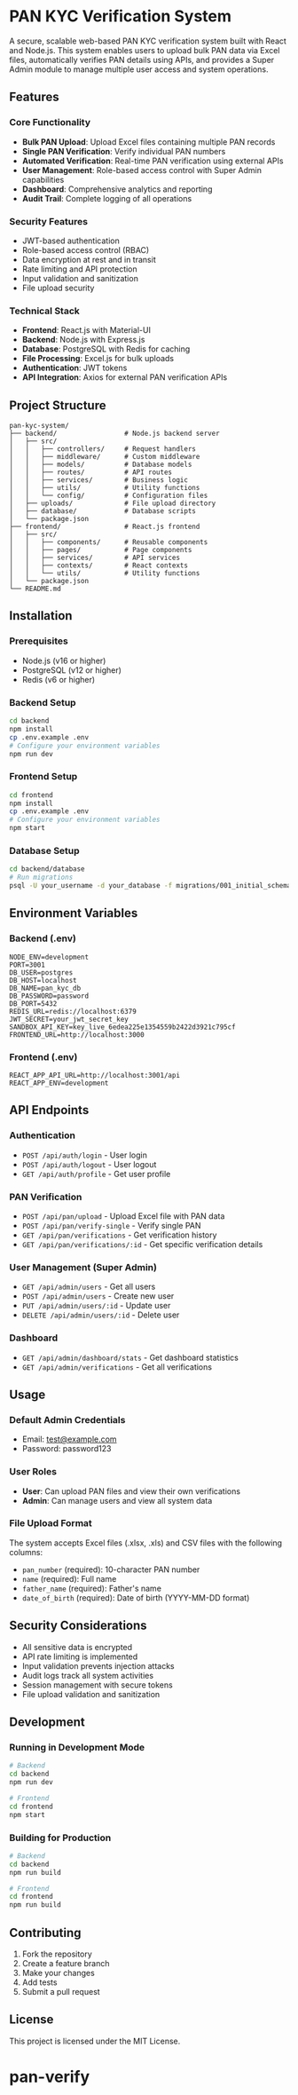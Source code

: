 # PAN KYC Verification System

A secure, scalable web-based PAN KYC verification system built with React and Node.js. This system enables users to upload bulk PAN data via Excel files, automatically verifies PAN details using APIs, and provides a Super Admin module to manage multiple user access and system operations.

## Features

### Core Functionality
- **Bulk PAN Upload**: Upload Excel files containing multiple PAN records
- **Single PAN Verification**: Verify individual PAN numbers
- **Automated Verification**: Real-time PAN verification using external APIs
- **User Management**: Role-based access control with Super Admin capabilities
- **Dashboard**: Comprehensive analytics and reporting
- **Audit Trail**: Complete logging of all operations

### Security Features
- JWT-based authentication
- Role-based access control (RBAC)
- Data encryption at rest and in transit
- Rate limiting and API protection
- Input validation and sanitization
- File upload security

### Technical Stack
- **Frontend**: React.js with Material-UI
- **Backend**: Node.js with Express.js
- **Database**: PostgreSQL with Redis for caching
- **File Processing**: Excel.js for bulk uploads
- **Authentication**: JWT tokens
- **API Integration**: Axios for external PAN verification APIs

## Project Structure

```
pan-kyc-system/
├── backend/                 # Node.js backend server
│   ├── src/
│   │   ├── controllers/     # Request handlers
│   │   ├── middleware/      # Custom middleware
│   │   ├── models/          # Database models
│   │   ├── routes/          # API routes
│   │   ├── services/        # Business logic
│   │   ├── utils/           # Utility functions
│   │   └── config/          # Configuration files
│   ├── uploads/             # File upload directory
│   ├── database/            # Database scripts
│   └── package.json
├── frontend/                # React.js frontend
│   ├── src/
│   │   ├── components/      # Reusable components
│   │   ├── pages/           # Page components
│   │   ├── services/        # API services
│   │   ├── contexts/        # React contexts
│   │   └── utils/           # Utility functions
│   └── package.json
└── README.md
```

## Installation

### Prerequisites
- Node.js (v16 or higher)
- PostgreSQL (v12 or higher)
- Redis (v6 or higher)

### Backend Setup
```bash
cd backend
npm install
cp .env.example .env
# Configure your environment variables
npm run dev
```

### Frontend Setup
```bash
cd frontend
npm install
cp .env.example .env
# Configure your environment variables
npm start
```

### Database Setup
```bash
cd backend/database
# Run migrations
psql -U your_username -d your_database -f migrations/001_initial_schema.sql
```

## Environment Variables

### Backend (.env)
```
NODE_ENV=development
PORT=3001
DB_USER=postgres
DB_HOST=localhost
DB_NAME=pan_kyc_db
DB_PASSWORD=password
DB_PORT=5432
REDIS_URL=redis://localhost:6379
JWT_SECRET=your_jwt_secret_key
SANDBOX_API_KEY=key_live_6edea225e1354559b2422d3921c795cf
FRONTEND_URL=http://localhost:3000
```

### Frontend (.env)
```
REACT_APP_API_URL=http://localhost:3001/api
REACT_APP_ENV=development
```

## API Endpoints

### Authentication
- `POST /api/auth/login` - User login
- `POST /api/auth/logout` - User logout
- `GET /api/auth/profile` - Get user profile

### PAN Verification
- `POST /api/pan/upload` - Upload Excel file with PAN data
- `POST /api/pan/verify-single` - Verify single PAN
- `GET /api/pan/verifications` - Get verification history
- `GET /api/pan/verifications/:id` - Get specific verification details

### User Management (Super Admin)
- `GET /api/admin/users` - Get all users
- `POST /api/admin/users` - Create new user
- `PUT /api/admin/users/:id` - Update user
- `DELETE /api/admin/users/:id` - Delete user

### Dashboard
- `GET /api/admin/dashboard/stats` - Get dashboard statistics
- `GET /api/admin/verifications` - Get all verifications

## Usage

### Default Admin Credentials
- Email: test@example.com
- Password: password123

### User Roles
- **User**: Can upload PAN files and view their own verifications
- **Admin**: Can manage users and view all system data

### File Upload Format
The system accepts Excel files (.xlsx, .xls) and CSV files with the following columns:
- `pan_number` (required): 10-character PAN number
- `name` (required): Full name
- `father_name` (required): Father's name
- `date_of_birth` (required): Date of birth (YYYY-MM-DD format)

## Security Considerations

- All sensitive data is encrypted
- API rate limiting is implemented
- Input validation prevents injection attacks
- Audit logs track all system activities
- Session management with secure tokens
- File upload validation and sanitization

## Development

### Running in Development Mode
```bash
# Backend
cd backend
npm run dev

# Frontend
cd frontend
npm start
```

### Building for Production
```bash
# Backend
cd backend
npm run build

# Frontend
cd frontend
npm run build
```

## Contributing

1. Fork the repository
2. Create a feature branch
3. Make your changes
4. Add tests
5. Submit a pull request

## License

This project is licensed under the MIT License.
# pan-verify
